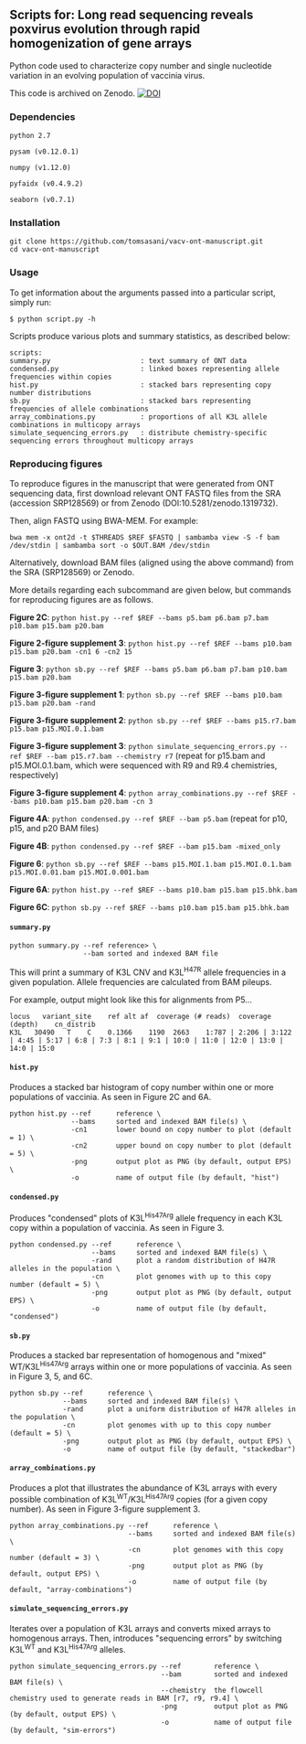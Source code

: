 ## Scripts for: Long read sequencing reveals poxvirus evolution through rapid homogenization of gene arrays

Python code used to characterize copy number and single nucleotide variation in an evolving population of vaccinia virus.

This code is archived on Zenodo. [![DOI](https://zenodo.org/badge/116744275.svg)](https://zenodo.org/badge/latestdoi/116744275)

### Dependencies

`python 2.7`

`pysam (v0.12.0.1)`

`numpy (v1.12.0)`

`pyfaidx (v0.4.9.2)`

`seaborn (v0.7.1)`

### Installation

```
git clone https://github.com/tomsasani/vacv-ont-manuscript.git
cd vacv-ont-manuscript
```

### Usage

To get information about the arguments passed into a particular script, simply run:

```
$ python script.py -h
```

Scripts produce various plots and summary statistics, as described below:

```
scripts:
summary.py                      : text summary of ONT data
condensed.py                    : linked boxes representing allele frequencies within copies
hist.py                         : stacked bars representing copy number distributions
sb.py                           : stacked bars representing frequencies of allele combinations
array_combinations.py           : proportions of all K3L allele combinations in multicopy arrays
simulate_sequencing_errors.py   : distribute chemistry-specific sequencing errors throughout multicopy arrays
```

### Reproducing figures

To reproduce figures in the manuscript that were generated from ONT sequencing data, first download relevant ONT FASTQ files from the SRA (accession SRP128569) or from Zenodo (DOI:10.5281/zenodo.1319732).

Then, align FASTQ using BWA-MEM. For example:

```
bwa mem -x ont2d -t $THREADS $REF $FASTQ | sambamba view -S -f bam /dev/stdin | sambamba sort -o $OUT.BAM /dev/stdin
```

Alternatively, download BAM files (aligned using the above command) from the SRA (SRP128569) or Zenodo.

More details regarding each subcommand are given below, but commands for reproducing figures are as follows.

**Figure 2C**: `python hist.py --ref $REF --bams p5.bam p6.bam p7.bam p10.bam p15.bam p20.bam`

**Figure 2-figure supplement 3**: `python hist.py --ref $REF --bams p10.bam p15.bam p20.bam -cn1 6 -cn2 15`

**Figure 3**: `python sb.py --ref $REF --bams p5.bam p6.bam p7.bam p10.bam p15.bam p20.bam`

**Figure 3-figure supplement 1**: `python sb.py --ref $REF --bams p10.bam p15.bam p20.bam -rand`

**Figure 3-figure supplement 2**: `python sb.py --ref $REF --bams p15.r7.bam p15.bam p15.MOI.0.1.bam`

**Figure 3-figure supplement 3**: `python simulate_sequencing_errors.py --ref $REF --bam p15.r7.bam --chemistry r7` (repeat for p15.bam and p15.MOI.0.1.bam, which were sequenced with R9 and R9.4 chemistries, respectively)

**Figure 3-figure supplement 4**: `python array_combinations.py --ref $REF --bams p10.bam p15.bam p20.bam -cn 3` 

**Figure 4A**: `python condensed.py --ref $REF --bam p5.bam` (repeat for p10, p15, and p20 BAM files)

**Figure 4B**: `python condensed.py --ref $REF --bam p15.bam -mixed_only`

**Figure 6**: `python sb.py --ref $REF --bams p15.MOI.1.bam p15.MOI.0.1.bam p15.MOI.0.01.bam p15.MOI.0.001.bam`

**Figure 6A**: `python hist.py --ref $REF --bams p10.bam p15.bam p15.bhk.bam`

**Figure 6C**: `python sb.py --ref $REF --bams p10.bam p15.bam p15.bhk.bam`

#### `summary.py`

```
python summary.py --ref reference> \
                  --bam sorted and indexed BAM file
```

This will print a summary of K3L CNV and K3L<sup>H47R</sup> allele frequencies in a given population. Allele frequencies are calculated from BAM pileups.

For example, output might look like this for alignments from P5...
```
locus	variant_site	ref	alt	af	coverage (# reads)	coverage (depth)	cn_distrib
K3L   30490   T    C    0.1366    1190  2663    1:787 | 2:206 | 3:122 | 4:45 | 5:17 | 6:8 | 7:3 | 8:1 | 9:1 | 10:0 | 11:0 | 12:0 | 13:0 | 14:0 | 15:0 
```

#### `hist.py`

Produces a stacked bar histogram of copy number within one or more populations of vaccinia. As seen in Figure 2C and 6A.

```
python hist.py --ref      reference \
               --bams     sorted and indexed BAM file(s) \
               -cn1       lower bound on copy number to plot (default = 1) \
               -cn2       upper bound on copy number to plot (default = 5) \
               -png       output plot as PNG (by default, output EPS) \
               -o         name of output file (by default, "hist")
```

#### `condensed.py`

Produces "condensed" plots of K3L<sup>His47Arg</sup> allele frequency in each K3L copy within a population of vaccinia. As seen in Figure 3.

```
python condensed.py --ref      reference \
                    --bams     sorted and indexed BAM file(s) \
                    -rand      plot a random distribution of H47R alleles in the population \
                    -cn        plot genomes with up to this copy number (default = 5) \
                    -png       output plot as PNG (by default, output EPS) \
                    -o         name of output file (by default, "condensed")
```

#### `sb.py`

Produces a stacked bar representation of homogenous and "mixed" WT/K3L<sup>His47Arg</sup> arrays within one or more populations of vaccinia. As seen in Figure 3, 5, and 6C.

```
python sb.py --ref      reference \
             --bams     sorted and indexed BAM file(s) \
             -rand      plot a uniform distribution of H47R alleles in the population \
             -cn        plot genomes with up to this copy number (default = 5) \
             -png       output plot as PNG (by default, output EPS) \
             -o         name of output file (by default, "stackedbar")
```

#### `array_combinations.py`

Produces a plot that illustrates the abundance of K3L arrays with every possible combination of K3L<sup>WT</sup>/K3L<sup>His47Arg</sup> copies (for a given copy number). As seen in Figure 3-figure supplement 3.

```
python array_combinations.py --ref      reference \
                             --bams     sorted and indexed BAM file(s) \
                             -cn        plot genomes with this copy number (default = 3) \
                             -png       output plot as PNG (by default, output EPS) \
                             -o         name of output file (by default, "array-combinations")
```

#### `simulate_sequencing_errors.py`

Iterates over a population of K3L arrays and converts mixed arrays to homogenous arrays. Then, introduces "sequencing errors" by switching K3L<sup>WT</sup> and K3L<sup>His47Arg</sup> alleles.

```
python simulate_sequencing_errors.py --ref        reference \
                                     --bam        sorted and indexed BAM file(s) \
                                     --chemistry  the flowcell chemistry used to generate reads in BAM [r7, r9, r9.4] \
                                     -png         output plot as PNG (by default, output EPS) \
                                     -o           name of output file (by default, "sim-errors")
```
